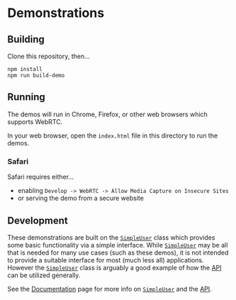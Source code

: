 # Demonstrations

## Building

Clone this repository, then...

```
npm install
npm run build-demo
```

## Running

The demos will run in Chrome, Firefox, or other web browsers which supports WebRTC.

In your web browser, open the `index.html` file in this directory to run the demos.

### Safari

Safari requires either...
- enabling `Develop -> WebRTC -> Allow Media Capture on Insecure Sites`
- or serving the demo from a secure website

## Development

These demonstrations are built on the [`SimpleUser`](../docs/simple-user.md) class which provides some basic functionality via a simple interface. While [`SimpleUser`](../docs/simple-user.md) may be all that is needed for many use cases (such as these demos), it is not intended to provide a suitable interface for most (much less all) applications. However the [`SimpleUser`](../docs/simple-user.md) class is arguably a good example of how the [API](../docs/api.md) can be utilized generally.

See the [Documentation](../docs/README.md) page for more info on [`SimpleUser`](../docs/simple-user.md) and the [API](../docs/api.md).
